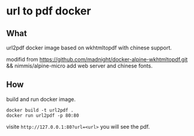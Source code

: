 # url to pdf docker 


## What

url2pdf docker image based on wkhtmltopdf with chinese support.

modifid from https://github.com/madnight/docker-alpine-wkhtmltopdf.git  && nimmis/alpine-micro
add web server and chinese fonts.

## How

build and run docker image.

```
docker build -t url2pdf .
docker run url2pdf -p 80:80 
```

visite `http://127.0.0.1:80?url=<url>` you will see the pdf.

